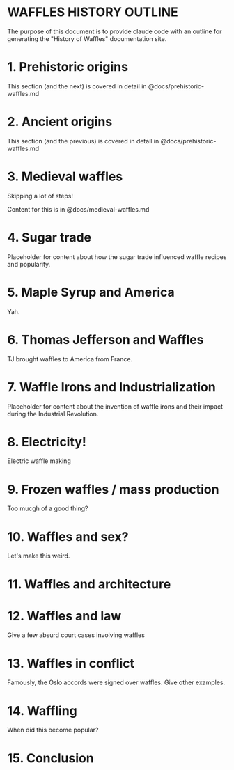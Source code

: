 # WAFFLES HISTORY OUTLINE
The purpose of this document is to provide claude code with an outline for generating
the "History of Waffles" documentation site.

# 1. Prehistoric origins
This section (and the next) is covered in detail in @docs/prehistoric-waffles.md

# 2. Ancient origins
This section (and the previous) is covered in detail in @docs/prehistoric-waffles.md

# 3. Medieval waffles
Skipping a lot of steps!

Content for this is in @docs/medieval-waffles.md

# 4. Sugar trade
Placeholder for content about how the sugar trade influenced waffle recipes and popularity.

# 5. Maple Syrup and America
Yah.

# 6. Thomas Jefferson and Waffles
TJ brought waffles to America from France.

# 7. Waffle Irons and Industrialization
Placeholder for content about the invention of waffle irons and their impact during the Industrial Revolution.

# 8. Electricity!
Electric waffle making

# 9. Frozen waffles / mass production
Too mucgh of a good thing?

# 10. Waffles and sex?
Let's make this weird.

# 11. Waffles and architecture

# 12. Waffles and law
Give a few absurd court cases involving waffles


# 13. Waffles in conflict
Famously, the Oslo accords were signed over waffles. Give other examples.


# 14. Waffling
When did this become popular?

# 15. Conclusion
